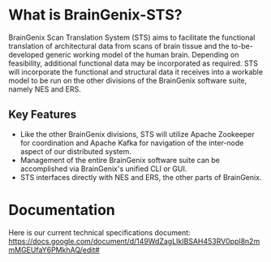 
# What is BrainGenix-STS?

BrainGenix Scan Translation System (STS) aims to facilitate the functional translation of architectural data from scans of brain tissue and the to-be-developed generic working model of the human brain. Depending on feasibility, additional functional data may be incorporated as required. STS will incorporate the functional and structural data it receives into a workable model to be run on the other divisions of the BrainGenix software suite, namely NES and ERS.

## Key Features

 - Like the other BrainGenix divisions, STS will utilize Apache Zookeeper for coordination and Apache Kafka for navigation of the inter-node aspect of our distributed system.
 - Management of the entire BrainGenix software suite can be accomplished via BrainGenix's unified CLI or GUI.
 - STS interfaces directly with NES and ERS, the other parts of BrainGenix.

# Documentation

Here is our current technical specifications document: https://docs.google.com/document/d/149WdZagLIkIBSAH453RV0ppl8n2mmMGEUfaY6PMkhAQ/edit#
